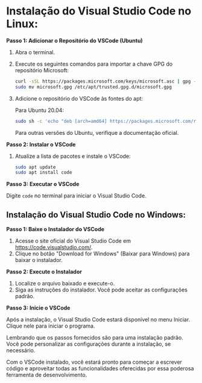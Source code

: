 # Instalação do Visual Studio Code no Linux:

**Passo 1: Adicionar o Repositório do VSCode (Ubuntu)**

1. Abra o terminal.

2. Execute os seguintes comandos para importar a chave GPG do repositório Microsoft:

   ```bash
   curl -sSL https://packages.microsoft.com/keys/microsoft.asc | gpg --dearmor > microsoft.gpg
   sudo mv microsoft.gpg /etc/apt/trusted.gpg.d/microsoft.gpg
   ```

3. Adicione o repositório do VSCode às fontes do apt:

   Para Ubuntu 20.04:

   ```bash
   sudo sh -c 'echo "deb [arch=amd64] https://packages.microsoft.com/repos/code stable main" > /etc/apt/sources.list.d/vscode.list'
   ```

   Para outras versões do Ubuntu, verifique a documentação oficial.

**Passo 2: Instalar o VSCode**

1. Atualize a lista de pacotes e instale o VSCode:

   ```bash
   sudo apt update
   sudo apt install code
   ```

**Passo 3: Executar o VSCode**

Digite `code` no terminal para iniciar o Visual Studio Code.

## Instalação do Visual Studio Code no Windows:

**Passo 1: Baixe o Instalador do VSCode**

1. Acesse o site oficial do Visual Studio Code em https://code.visualstudio.com/.
2. Clique no botão "Download for Windows" (Baixar para Windows) para baixar o instalador.

**Passo 2: Execute o Instalador**

1. Localize o arquivo baixado e execute-o.
2. Siga as instruções do instalador. Você pode aceitar as configurações padrão.

**Passo 3: Inicie o VSCode**

Após a instalação, o Visual Studio Code estará disponível no menu Iniciar. Clique nele para iniciar o programa.

Lembrando que os passos fornecidos são para uma instalação padrão. Você pode personalizar as configurações durante a instalação, se necessário.

Com o VSCode instalado, você estará pronto para começar a escrever código e aproveitar todas as funcionalidades oferecidas por essa poderosa ferramenta de desenvolvimento.